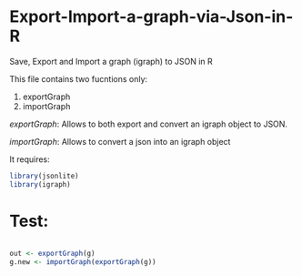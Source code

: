 # Export-Import-a-graph-via-Json-in-R
Save, Export and Import a graph (igraph) to JSON in R

This file contains two fucntions only:
1. exportGraph 
2. importGraph

*exportGraph*: Allows to both export and convert an igraph object to JSON. 

*importGraph*: Allows to convert a json into an igraph object

It requires:
```R
library(jsonlite)
library(igraph)
```

# Test:
```R

out <- exportGraph(g)
g.new <- importGraph(exportGraph(g))
```

